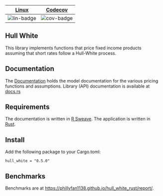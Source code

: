 | [Linux][lin-link] |  [Codecov][cov-link]  |
| :---------------: | :-------------------: |
| ![lin-badge]      | ![cov-badge]          |

[lin-badge]: https://travis-ci.org/phillyfan1138/hull_white_rust.svg?branch=master "Travis build status"
[lin-link]:  https://travis-ci.org/phillyfan1138/hull_white_rust "Travis build status"
[cov-badge]: https://codecov.io/gh/phillyfan1138/hull_white_rust/branch/master/graph/badge.svg
[cov-link]:  https://codecov.io/gh/phillyfan1138/hull_white_rust

## Hull White

This library implements functions that price fixed income products assuming that short rates follow a Hull-White process.

## Documentation

The [Documentation](./documentation) holds the model documentation for the various pricing functions and assumptions.  Library (API) documentation is available at [docs.rs](https://docs.rs/hull_white/0.3.3/hull_white/)

## Requirements

The documentation is written in [R Sweave](https://www.r-bloggers.com/getting-started-with-sweave-r-latex-eclipse-statet-texlipse/).  The application is written in [Rust](https://www.rust-lang.org/en-US/).

## Install

Add the following package to your Cargo.toml:

`hull_white = "0.5.0"`

## Benchmarks

Benchmarks are at https://phillyfan1138.github.io/hull_white_rust/report/.
